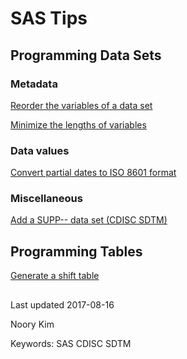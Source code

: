 # SAS Tips


## Programming Data Sets

### Metadata

[Reorder the variables of a data set](dataset-variables-reorder.md)

[Minimize the lengths of variables](dataset-variables-lengths-minimize.md)

### Data values

[Convert partial dates to ISO 8601 format](/sas-convert-partial-dates)

### Miscellaneous

[Add a SUPP-- data set (CDISC SDTM)](sas-sdtm-add-supp)


## Programming Tables

[Generate a shift table](sas-generate-shift-table)

##

Last updated 2017-08-16

Noory Kim

Keywords: SAS CDISC SDTM 
